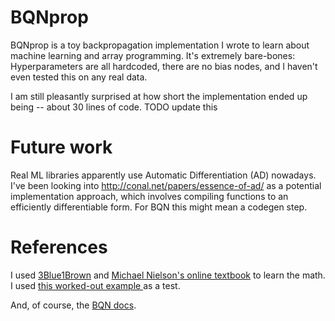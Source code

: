 # BQNprop
BQNprop is a toy backpropagation implementation I wrote to learn about
machine learning and array programming. It's extremely bare-bones:
Hyperparameters are all hardcoded, there are no bias nodes, and I haven't
even tested this on any real data.

I am still pleasantly surprised at how short the implementation ended
up being -- about 30 lines of code. TODO update this

# Future work
Real ML libraries apparently use Automatic Differentiation (AD)
nowadays. I've been looking into http://conal.net/papers/essence-of-ad/
as a potential implementation approach, which involves compiling functions
to an efficiently differentiable form. For BQN this might mean a codegen step.

# References

I used [3Blue1Brown](https://www.youtube.com/watch?v=Ilg3gGewQ5U&t=750s)
and [Michael Nielson's online
textbook](http://neuralnetworksanddeeplearning.com/chap2.html)
to learn the math. I used [this worked-out example
](https://steemit.com/ai/@ralampay/training-a-neural-network-a-numerical-example-part-1)
as a test.

And, of course, the [BQN docs](https://mlochbaum.github.io/BQN/).

